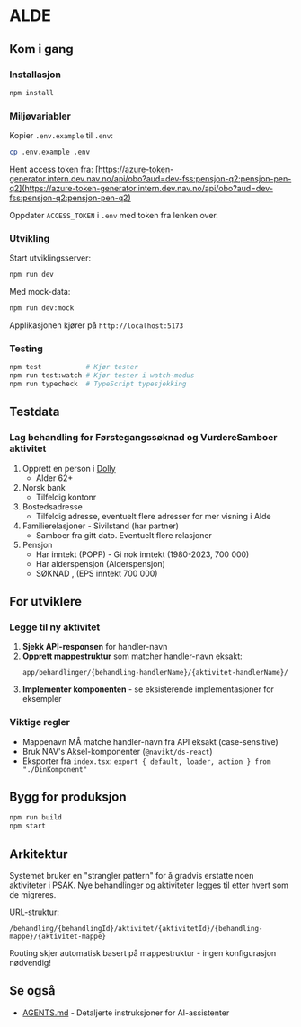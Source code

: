 # ALDE

## Kom i gang

### Installasjon

```bash
npm install
```

### Miljøvariabler

Kopier `.env.example` til `.env`:

```bash
cp .env.example .env
```

Hent access token fra:
[https://azure-token-generator.intern.dev.nav.no/api/obo?aud=dev-fss:pensjon-q2:pensjon-pen-q2](https://azure-token-generator.intern.dev.nav.no/api/obo?aud=dev-fss:pensjon-q2:pensjon-pen-q2)

Oppdater `ACCESS_TOKEN` i `.env` med token fra lenken over.

### Utvikling

Start utviklingsserver:

```bash
npm run dev
```

Med mock-data:

```bash
npm run dev:mock
```

Applikasjonen kjører på `http://localhost:5173`

### Testing

```bash
npm test           # Kjør tester
npm run test:watch # Kjør tester i watch-modus
npm run typecheck  # TypeScript typesjekking
```

## Testdata

### Lag behandling for Førstegangssøknad og VurdereSamboer aktivitet

1. Opprett en person i [Dolly](https://dolly.ekstern.dev.nav.no/)
   - Alder 62+
2. Norsk bank
   - Tilfeldig kontonr
3. Bostedsadresse
   - Tilfeldig adresse, eventuelt flere adresser for mer visning i Alde
4. Familierelasjoner - Sivilstand (har partner)
   - Samboer fra gitt dato. Eventuelt flere relasjoner
5. Pensjon
   - Har inntekt (POPP) - Gi nok inntekt (1980-2023, 700 000)
   - Har alderspensjon (Alderspensjon)
   - SØKNAD , (EPS inntekt 700 000)





## For utviklere

### Legge til ny aktivitet

1. **Sjekk API-responsen** for handler-navn
2. **Opprett mappestruktur** som matcher handler-navn eksakt:
   ```
   app/behandlinger/{behandling-handlerName}/{aktivitet-handlerName}/
   ```
3. **Implementer komponenten** - se eksisterende implementasjoner for eksempler

### Viktige regler

- Mappenavn MÅ matche handler-navn fra API eksakt (case-sensitive)
- Bruk NAV's Aksel-komponenter (`@navikt/ds-react`)
- Eksporter fra `index.tsx`: `export { default, loader, action } from "./DinKomponent"`

## Bygg for produksjon

```bash
npm run build
npm start
```

## Arkitektur

Systemet bruker en "strangler pattern" for å gradvis erstatte noen aktiviteter i PSAK. Nye behandlinger og aktiviteter legges til etter hvert som de migreres.

URL-struktur:
```
/behandling/{behandlingId}/aktivitet/{aktivitetId}/{behandling-mappe}/{aktivitet-mappe}
```

Routing skjer automatisk basert på mappestruktur - ingen konfigurasjon nødvendig!

## Se også

- [AGENTS.md](./AGENTS.md) - Detaljerte instruksjoner for AI-assistenter
